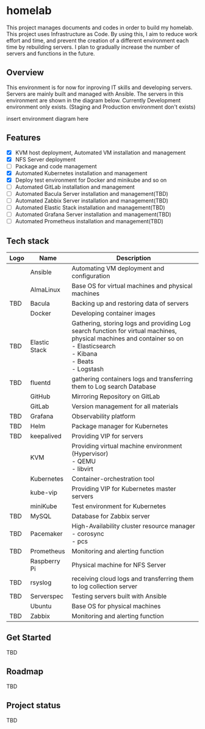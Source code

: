 # homelab
This project manages documents and codes in order to build my homelab. This project uses Infrastructure as Code. By using this, I aim to reduce work effort and time, and prevent the creation of a different environment each time by rebuilding servers. I plan to gradually increase the number of servers and functions in the future.

## Overview
This environment is for now for inproving IT skills and developing servers. Servers are mainly built and managed with Ansible. The servers in this environment are shown in the diagram below. Currently Development environment only exists. (Staging and Production environment don't exists)

insert environment diagram here

## Features
- [x] KVM host deployment, Automated VM installation and management
- [x] NFS Server deployment
- [ ] Package and code management
- [x] Automated Kubernetes installation and management
- [x] Deploy test environment for Docker and minikube and so on
- [ ] Automated GitLab installation and management
- [ ] Automated Bacula Server installation and management(TBD)
- [ ] Automated Zabbix Server installation and management(TBD)
- [ ] Automated Elastic Stack installation and management(TBD)
- [ ] Automated Grafana Server installation and management(TBD)
- [ ] Automated Prometheus installation and management(TBD)

## Tech stack
| Logo | Name | Description |
| ---- | ---- | ---- |
|  | Ansible | Automating VM deployment and configuration |
|  | AlmaLinux | Base OS for virtual machines and physical machines |
| TBD | Bacula | Backing up and restoring data of servers |
|  | Docker | Developing container images |
| TBD | Elastic Stack | Gathering, storing logs and providing Log search function for virtual machines, physical machines and container so on <br> - Elasticsearch <br> - Kibana <br> - Beats <br> - Logstash |
| TBD | fluentd | gathering containers logs and transferring them to Log search Database |
|  | GitHub | Mirroring Repository on GitLab |
|  | GitLab | Version management for all materials |
| TBD | Grafana | Observability platform |
| TBD | Helm | Package manager for Kubernetes |
| TBD | keepalived | Providing VIP for servers |
|  | KVM | Providing virtual machine environment (Hypervisor) <br> - QEMU <br> - libvirt |
|  | Kubernetes | Container-orchestration tool |
|  | kube-vip | Providing VIP for Kubernetes master servers |
|  | miniKube | Test environment for Kubernetes |
| TBD | MySQL | Database for Zabbix server |
| TBD | Pacemaker | High-Availability cluster resource manager <br> - corosync <br> - pcs |
| TBD | Prometheus | Monitoring and alerting function |
| | Raspberry Pi | Physical machine for NFS Server |
| TBD | rsyslog | receiving cloud logs and transferring them to log collection server |
| TBD | Serverspec | Testing servers built with Ansible |
|  | Ubuntu | Base OS for physical machines |
| TBD | Zabbix | Monitoring and alerting function |

## Get Started
TBD

## Roadmap
TBD

## Project status
TBD